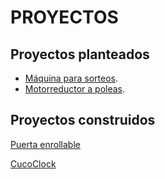 # **PROYECTOS**

## Proyectos planteados

- [Máquina para sorteos](https://angelmicelti.github.io/PROY/SOR/index.html).
- [Motorreductor a poleas](https://angelmicelti.github.io/PROY/MTR/index.html).

## Proyectos construidos

[Puerta enrollable](puertaenrollable.md)

[CucoClock](cucoclock.md)
